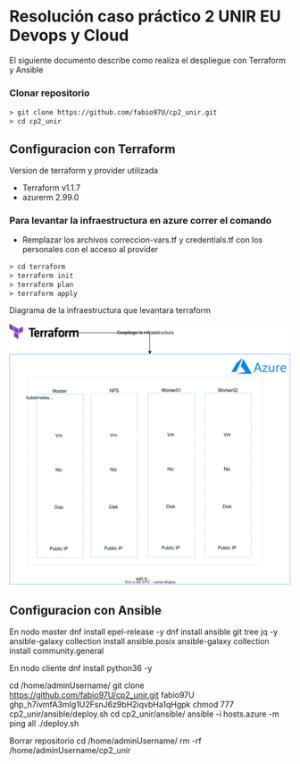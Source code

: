 # Resolución caso práctico 2 UNIR EU Devops y Cloud

El siguiente documento describe como realiza el despliegue con Terraform y Ansible

### Clonar repositorio
```console
> git clone https://github.com/fabio97U/cp2_unir.git
> cd cp2_unir
```

## Configuracion con Terraform
Version de terraform y provider utilizada
- Terraform v1.1.7
- azurerm 2.99.0

### Para levantar la infraestructura en azure correr el comando
- Remplazar los archivos correccion-vars.tf y credentials.tf con los personales con el acceso al provider

```console
> cd terraform
> terraform init
> terraform plan
> terraform apply
```
Diagrama de la infraestructura que levantara terraform

![](imgs/Diagram-terraform.svg)

## Configuracion con Ansible

En nodo master
dnf install epel-release -y
dnf install ansible git tree jq -y
ansible-galaxy collection install ansible.posix
ansible-galaxy collection install community.general

En nodo cliente
dnf install python36 -y

cd /home/adminUsername/
git clone https://github.com/fabio97U/cp2_unir.git
fabio97U
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
chmod 777 cp2_unir/ansible/deploy.sh
cd cp2_unir/ansible/
ansible -i hosts.azure -m ping all
./deploy.sh

Borrar repositorio
cd /home/adminUsername/
rm -rf /home/adminUsername/cp2_unir